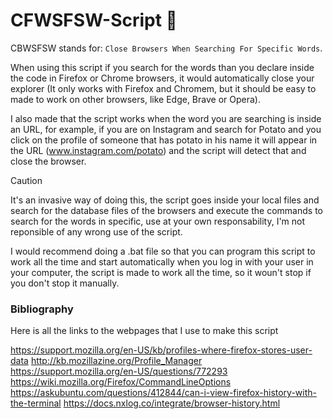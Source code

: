 # CFWSFSW-Script 📄
CBWSFSW stands for: `Close Browsers When Searching For Specific Words`.

When using this script if you search for the words than you declare inside the code in Firefox or Chrome browsers, it would automatically close your explorer (It only works with Firefox and Chromem, but it should be easy to made to work on other browsers, like Edge, Brave or Opera).

I also made that the script works when the word you are searching is inside an URL, for example, if you are on Instagram and search for Potato and you click on the profile of someone that has potato in his name it will appear in the URL (www.instagram.com/potato) and the script will detect that and close the browser.

> [!CAUTION]
> It's an invasive way of doing this, the script goes inside your local files and search for the database files of the browsers and execute the commands to search for the words in specific, use at your own responsability, I'm not reponsible of any wrong use of the script.

I would recommend doing a .bat file so that you can program this script to work all the time and start automatically when you log in with your user in your computer, the script is made to work all the time, so it woun't stop if you don't stop it manually.

### Bibliography

Here is all the links to the webpages that I use to make this script

https://support.mozilla.org/en-US/kb/profiles-where-firefox-stores-user-data
http://kb.mozillazine.org/Profile_Manager
https://support.mozilla.org/en-US/questions/772293
https://wiki.mozilla.org/Firefox/CommandLineOptions
https://askubuntu.com/questions/412844/can-i-view-firefox-history-with-the-terminal
https://docs.nxlog.co/integrate/browser-history.html
